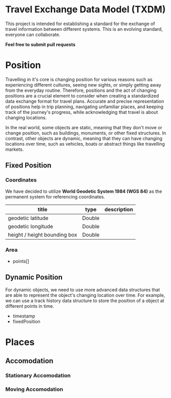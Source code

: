 # Travel Exchange Data Model (TXDM)
This project is intended for establishing a standard for the exchange of travel information between different systems. This is an evolving standard, everyone can collaborate.

**Feel free to submit pull requests**

# Position
Travelling in it's core is changing position for various reasons such as experiencing different cultures, seeing new sights, or simply getting away from the everyday routine. Therefore, positions and the act of changing positions are a crucial element to consider when creating a standardized data exchange format for travel plans. Accurate and precise representation of positions help in trip planning, navigating unfamiliar places, and keeping track of the journey's progress, while acknowledging that travel is about changing locations.

In the real world, some objects are static, meaning that they don't move or change position, such as buildings, monuments, or other fixed structures. In contrast, other objects are dynamic, meaning that they can have changing locations over time, such as vehicles, boats or abstract things like travelling markets.

## Fixed Position
### Coordinates
We have decided to utilize **World Geodetic System 1984 (WGS 84)** as the permanent system for referencing coordinates.

| title | type | description |
|-------------|-----------|-------------|
|geodetic latitude|Double|             |
|geodetic longitude|Double|             |
|height / height bounding box|Double|             |

### Area
- points[]

## Dynamic Position
For dynamic objects, we need to use more advanced data structures that are able to represent the object's changing location over time. For example, we can use a track history data structure to store the position of a object at different points in time.

- timestamp
- fixedPosition

# Places
## Accomodation
### Stationary Accomodation
### Moving Accomodation
